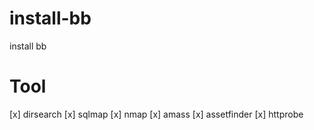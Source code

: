 # install-bb
install bb

# Tool
[x] dirsearch
[x] sqlmap
[x] nmap
[x] amass
[x] assetfinder
[x] httprobe